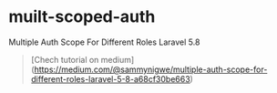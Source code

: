 # muilt-scoped-auth
Multiple Auth Scope For Different Roles Laravel 5.8

> [Chech tutorial on medium] (https://medium.com/@sammynigwe/multiple-auth-scope-for-different-roles-laravel-5-8-a68cf30be663)
